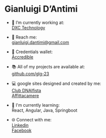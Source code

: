 # **Gianluigi D’Antimi**


* 🏢 I’m currently working at:  
[DXC Technology](https://dxc.com/)

* 📧 Reach me:  
gianluigi.dantimi@gmail.com

* 📜 Credentials wallet:  
[Accredible](www.credential.net/profile/gianluigidantimi/) 

* 📚 All of my projects are available at:  
[github.com/glg-23](https://github.com/glg-23) 

* 💻 google sites designed and created by me:  
[Club DNAlfista](sites.google.com/view/club-dnalfista/)   
[Affittacamere](sites.google.com/view/glg-23mockup1/) 

* 🌱 I'm currently learning:  
React, Angular, Java, Springboot


* 🌐 Connect with me:  
[Linkedin](https://www.linkedin.com/in/gianluigi-dantimi/)  
[Facebook](https://it-it.facebook.com/gianluigi.dantimi)




<!--
**glg-23/glg-23** is a ✨ _special_ ✨ repository because its `README.md` (this file) appears on your GitHub profile.
-->
